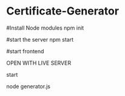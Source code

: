 # Certificate-Generator

#Install Node modules 
npm init

#start the server
npm start 

#start frontend

OPEN WITH LIVE SERVER

start 

node generator.js